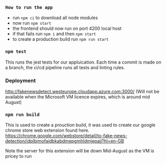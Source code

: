 
### `How to run the app`
-   run `npm ci` to download all node modules
-   now run `npm start`
-   the frontend should now run on port 4200 local host
-   if that fails run `npm i` and then `npm start` 
-   to create a production build run `npm run start`

### `npm test`

This runs the jest tests for our appluication. Each time a commit is made on a branch, the ci/cd pipeline runs all tests and linting rules.

### Deployment
http://fakenewsdetect.westeurope.cloudapp.azure.com:3000/ (Will not be available when the Microsoft VM licence expires, which is around mid August)

### `npm run build`

This is used to create a prouction build, it was used to create our google chrome store web extension found here. https://chrome.google.com/webstore/detail/to-fake-news-detection/idplbimofaidbkabdmepgmhldmjepajj?hl=en-GB

Note the server for this extension will be down Mid-August as the VM is pricey to run